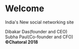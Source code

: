 # Welcome
India's New social networking site
<footer>Dibakar Das(founder and CEO)<br>Subha Paul(Co-founder and CFO)<b><br>©Chatoral 2018</footer>
